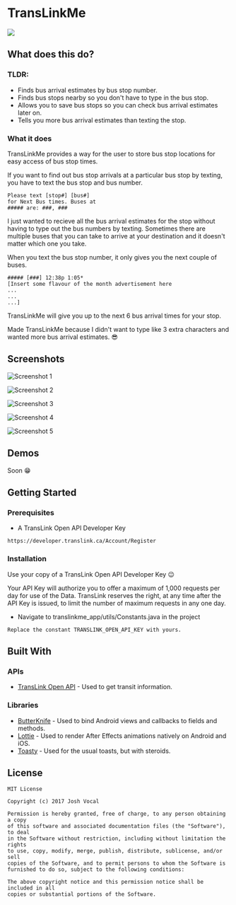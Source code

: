 # TransLinkMe

![](https://github.com/joshvocal/TransLinkMe-App/blob/master/app/src/main/res/mipmap-xxxhdpi/ic_launcher.png)

## What does this do?

### TLDR:

* Finds bus arrival estimates by bus stop number.
* Finds bus stops nearby so you don't have to type in the bus stop.
* Allows you to save bus stops so you can check bus arrival estimates later on.
* Tells you more bus arrival estimates than texting the stop.

### What it does

TransLinkMe provides a way for the user to store bus stop locations for easy access of bus stop times.

If you want to find out bus stop arrivals at a particular bus stop by texting, you have to text the bus stop and bus number.

```
Please text [stop#] [bus#]
for Next Bus times. Buses at
##### are: ###, ###
```

I just wanted to recieve all the bus arrival estimates for the stop without having to type out the bus numbers by texting. Sometimes there are multiple buses that you can take to arrive at your destination and it doesn't matter which one you take.

When you text the bus stop number, it only gives you the next couple of buses. 
```
##### [###] 12:38p 1:05*
[Insert some flavour of the month advertisement here
...
...
...]
```
TransLinkMe will give you up to the next 6 bus arrival times for your stop.

Made TransLinkMe because I didn't want to type like 3 extra characters and wanted more bus arrival estimates. :sunglasses:

## Screenshots

![Screenshot 1](https://github.com/joshvocal/TransLinkMe-App/blob/master/screenshots/screenshot_one.png)

![Screenshot 2](https://github.com/joshvocal/TransLinkMe-App/blob/master/screenshots/screenshot_two.png)

![Screenshot 3](https://github.com/joshvocal/TransLinkMe-App/blob/master/screenshots/screenshot_three.png)

![Screenshot 4](https://github.com/joshvocal/TransLinkMe-App/blob/master/screenshots/screenshot_four.png)

![Screenshot 5](https://github.com/joshvocal/TransLinkMe-App/blob/master/screenshots/screenshot_five.png)


## Demos

Soon :grin:

## Getting Started

### Prerequisites

* A TransLink Open API Developer Key

```
https://developer.translink.ca/Account/Register
```

### Installation

Use your copy of a TransLink Open API Developer Key :wink:

Your API Key will authorize you to offer a maximum of 1,000 requests per day for use of the Data. TransLink reserves the right, at any time after the API Key is issued, to limit the number of maximum requests in any one day. 

* Navigate to translinkme_app/utils/Constants.java in the project

```
Replace the constant TRANSLINK_OPEN_API_KEY with yours. 
```

## Built With

### APIs

* [TransLink Open API](https://developer.translink.ca/) - Used to get transit information.

### Libraries

* [ButterKnife](https://github.com/JakeWharton/butterknife) - Used to bind Android views and callbacks to fields and methods.
* [Lottie](https://github.com/airbnb/lottie-android) - Used to render After Effects animations natively on Android and iOS.
* [Toasty](https://github.com/GrenderG/Toasty) - Used for the usual toasts, but with steroids.

## License

```
MIT License

Copyright (c) 2017 Josh Vocal

Permission is hereby granted, free of charge, to any person obtaining a copy
of this software and associated documentation files (the "Software"), to deal
in the Software without restriction, including without limitation the rights
to use, copy, modify, merge, publish, distribute, sublicense, and/or sell
copies of the Software, and to permit persons to whom the Software is
furnished to do so, subject to the following conditions:

The above copyright notice and this permission notice shall be included in all
copies or substantial portions of the Software.
```

